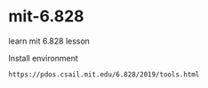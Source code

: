# mit-6.828
learn mit 6.828 lesson

Install environment
```
https://pdos.csail.mit.edu/6.828/2019/tools.html
```

